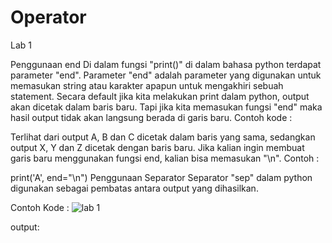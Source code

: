 # Operator
Lab 1

Penggunaan end
Di dalam fungsi "print()" di dalam bahasa python terdapat parameter "end". Parameter "end" adalah parameter yang digunakan untuk memasukan string atau karakter apapun untuk mengakhiri sebuah statement. Secara default jika kita melakukan print dalam python, output akan dicetak dalam baris baru. Tapi jika kita memasukan fungsi "end" maka hasil output tidak akan langsung berada di garis baru. Contoh kode :

Terlihat dari output A, B dan C dicetak dalam baris yang sama, sedangkan output X, Y dan Z dicetak dengan baris baru. Jika kalian ingin membuat garis baru menggunakan fungsi end, kalian bisa memasukan "\n".
Contoh :

print('A', end="\n") 
Penggunaan Separator
Separator "sep" dalam python digunakan sebagai pembatas antara output yang dihasilkan.

Contoh Kode :
![lab 1](https://user-images.githubusercontent.com/56498195/68079013-87a43f00-fe14-11e9-9f46-ae015db79d90.PNG)

output:

